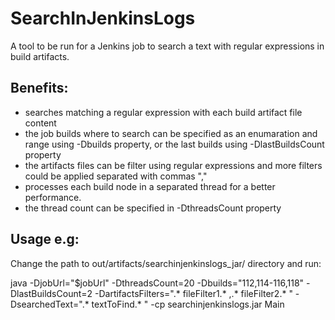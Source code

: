 # SearchInJenkinsLogs
A tool to be run for a Jenkins job to search a text with regular expressions in build artifacts.

## Benefits:
- searches matching a regular expression with each build artifact file content
- the job builds where to search can be specified as an enumaration and range using -Dbuilds property, or the last builds using -DlastBuildsCount property
- the artifacts files can be filter using regular expressions and more filters could be applied separated with commas ","
- processes each build node in a separated thread for a better performance.
- the thread count can be specified in -DthreadsCount property

## Usage e.g:
Change the path to out/artifacts/searchinjenkinslogs_jar/ directory and run:

java -DjobUrl="$jobUrl" -DthreadsCount=20 -Dbuilds="112,114-116,118" -DlastBuildsCount=2 -DartifactsFilters=".* fileFilter1.* ,.* fileFilter2.* " -DsearchedText=".* textToFind.* " -cp searchinjenkinslogs.jar Main

